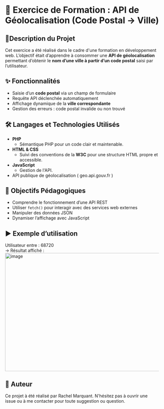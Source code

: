 # 📌 Exercice de Formation : API de Géolocalisation (Code Postal → Ville)

## 📝Description du Projet
Cet exercice a été réalisé dans le cadre d'une formation en développement web. 
L’objectif était d’apprendre à consommer une **API de géolocalisation** permettant d’obtenir le **nom d’une ville à partir d’un code postal** saisi par l’utilisateur.

## ✨ Fonctionnalités
* Saisie d’un **code postal** via un champ de formulaire
* Requête API déclenchée automatiquement
* Affichage dynamique de la **ville correspondante**
* Gestion des erreurs : code postal invalide ou non trouvé


## 🛠️ Langages et Technologies Utilisés
*  **PHP**
   * Sémantique PHP pour un code clair et maintenable.
* **HTML & CSS**
   * Suivi des conventions de la **W3C** pour une structure HTML propre et accessible.
* **JavaScript**
    * Gestion de l'API.
* API publique de géolocalisation ( geo.api.gouv.fr )
 
## 🎯 Objectifs Pédagogiques
* Comprendre le fonctionnement d’une API REST
* Utiliser `fetch()` pour interagir avec des services web externes
* Manipuler des données JSON
* Dynamiser l’affichage avec JavaScript

## ▶️ Exemple d’utilisation
  
Utilisateur entre : 68720  
→ Résultat affiché :   
 <img width="517" height="386" alt="image" src="https://github.com/user-attachments/assets/d99d9004-83fb-41eb-88e2-0b1fd3f85e7a" />

## 👤 Auteur
Ce projet à été réalisé par Rachel Marquant.
N'hésitez pas à ouvrir une issue ou à me contacter pour toute suggestion ou question.
